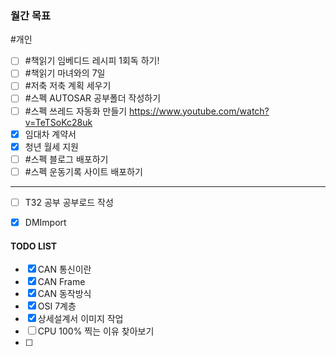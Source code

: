 ### **월간 목표**
#개인 
- [ ] #책읽기 임베디드 레시피 1회독 하기!
- [ ] #책읽기 마녀와의 7일
- [ ] #저축 저축 계획 세우기
- [ ] #스펙 AUTOSAR 공부폴더 작성하기
- [ ] #스펙 쓰레드 자동화 만들기 https://www.youtube.com/watch?v=TeTSoKc28uk
- [x] 임대차 계약서
- [x] 청년 월세 지원
- [ ] #스펙 블로그 배포하기
- [ ] #스펙 운동기록 사이트 배포하기
---
- [ ] T32 공부 공부로드 작성
- [x] DMImport


#### TODO LIST
- [x] CAN 통신이란
- [x] CAN Frame
- [x] CAN 동작방식
- [x] OSI 7계층
- [x] 상세설계서 이미지 작업
- [ ] CPU 100% 찍는 이유 찾아보기
- [ ] 
